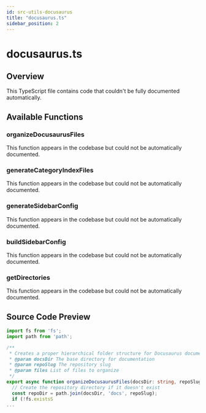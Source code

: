 ```yaml
---
id: src-utils-docusaurus
title: "docusaurus.ts"
sidebar_position: 2
---
```


# docusaurus.ts

## Overview

This TypeScript file contains code that couldn't be fully documented automatically.

## Available Functions

### organizeDocusaurusFiles

This function appears in the codebase but could not be automatically documented.

### generateCategoryIndexFiles

This function appears in the codebase but could not be automatically documented.

### generateSidebarConfig

This function appears in the codebase but could not be automatically documented.

### buildSidebarConfig

This function appears in the codebase but could not be automatically documented.

### getDirectories

This function appears in the codebase but could not be automatically documented.



## Source Code Preview

```typescript
import fs from 'fs';
import path from 'path';

/**
 * Creates a proper hierarchical folder structure for Docusaurus documentation
 * @param docsDir The base directory for documentation
 * @param repoSlug The repository slug
 * @param files List of files to organize
 */
export async function organizeDocusaurusFiles(docsDir: string, repoSlug: string, files: string[]) {
  // Create the repository directory if it doesn't exist
  const repoDir = path.join(docsDir, 'docs', repoSlug);
  if (!fs.existsS
...
```